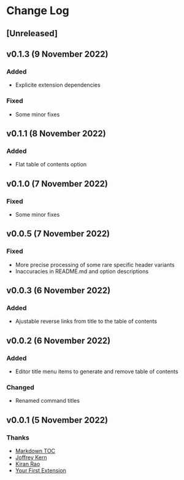 # Change Log

## [Unreleased]

## v0.1.3 (9 November 2022)

### Added 

- Explicite extension dependencies

### Fixed

- Some minor fixes

## v0.1.1 (8 November 2022)

### Added

- Flat table of contents option
 
## v0.1.0 (7 November 2022)

### Fixed

- Some minor fixes

## v0.0.5 (7 November 2022)

### Fixed

- More precise processing of some rare specific header variants
- Inaccuracies in README.md and option descriptions

## v0.0.3 (6 November 2022)

### Added

- Ajustable reverse links from title to the table of contents 

## v0.0.2 (6 November 2022)

### Added

- Editor title menu items to generate and remove table of contents

### Changed

- Renamed command titles

## v0.0.1 (5 November 2022)

### Thanks

- [Markdown TOC](https://marketplace.visualstudio.com/items?itemName=joffreykern.markdown-toc)
- [Joffrey Kern](https://github.com/joffreykern/vscode-markdown-toc)
- [Kiran Rao](https://github.com/curioustechizen/vscode-markdown-toc)
- [Your First Extension](https://code.visualstudio.com/api/get-started/your-first-extension)